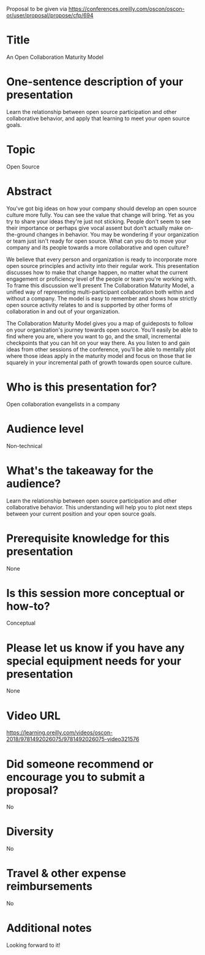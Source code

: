 Proposal to be given via https://conferences.oreilly.com/oscon/oscon-or/user/proposal/propose/cfp/694

# Title

An Open Collaboration Maturity Model

# One-sentence description of your presentation

Learn the relationship between open source participation and other collaborative behavior, and apply that learning to meet your open source goals.

# Topic

Open Source

# Abstract

You've got big ideas on how your company should develop an open source culture more fully.
You can see the value that change will bring.
Yet as you try to share your ideas they're just not sticking.
People don't seem to see their importance or perhaps give vocal assent but don't actually make on-the-ground changes in behavior.
You may be wondering if your organization or team just isn't ready for open source.
What can you do to move your company and its people towards a more collaborative and open culture?

We believe that every person and organization is ready to incorporate more open source principles and activity into their regular work.
This presentation discusses how to make that change happen, no matter what the current engagement or proficiency level of the people or team you're working with.
To frame this discussion we'll present The Collaboration Maturity Model, a unified way of representing multi-participant collaboration both within and without a company.
The model is easy to remember and shows how strictly open source activity relates to and is supported by other forms of collaboration in and out of your organization.

The Collaboration Maturity Model gives you a map of guideposts to follow on your organization's journey towards open source.
You'll easily be able to find where you are, where you want to go, and the small, incremental checkpoints that you can hit on your way there.
As you listen to and gain ideas from other sessions of the conference, you'll be able to mentally plot where those ideas apply in the maturity model and focus on those that lie squarely in your incremental path of growth towards open source culture.

# Who is this presentation for?

Open collaboration evangelists in a company

# Audience level

Non-technical

# What's the takeaway for the audience?

Learn the relationship between open source participation and other collaborative behavior.
This understanding will help you to plot next steps between your current position and your open source goals.

# Prerequisite knowledge for this presentation

None

# Is this session more conceptual or how-to?

Conceptual

# Please let us know if you have any special equipment needs for your presentation

None

# Video URL

https://learning.oreilly.com/videos/oscon-2018/9781492026075/9781492026075-video321576

# Did someone recommend or encourage you to submit a proposal?

No

# Diversity

No

# Travel & other expense reimbursements

No

# Additional notes

Looking forward to it!
